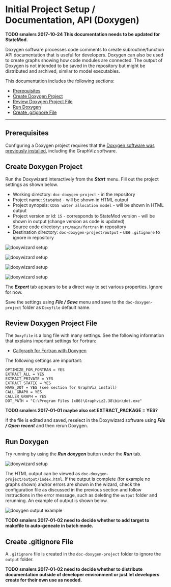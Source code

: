 # Initial Project Setup / Documentation, API (Doxygen) #

**TODO smalers 2017-10-24 This documentation needs to be updated for StateMod.**

Doxygen software processes code comments to create subroutine/function API documentation that is useful for developers.
Doxygen can also be used to create graphs showing how code modules are connected.
The output of Doxygen is not intended to be saved in the repository but might be distributed and archived,
similar to model executables.

This documentation includes the following sections:

* [Prerequisites](#prerequisites)
* [Create Doxygen Project](#create-doxygen-project)
* [Review Doxygen Project File](#review-doxygen-project-file)
* [Run Doxygen](#run-doxygen)
* [Create .gitignore File](#create-gitignore-file)

-----------------

## Prerequisites ##

Configuring a Doxygen project requires that the [Doxygen software was previously installed](../dev-env/doxygen/),
including the GraphViz software.

## Create Doxygen Project ##

Run the Doxywizard interactively from the ***Start*** menu.  Fill out the project settings as shown below.

* Working directory: `doc-doxygen-project` - in the repository
* Project name: `StateMod` - will be shown in HTML output
* Project synopsis: `CDSS water allocation model` - will be shown in HTML output
* Project version or id: `15` - corresponds to StateMod version - will be shown in output (change version as code is updated)
* Source code directory: `src/main/fortran` in repository
* Destination directory: `doc-doxygen-project/output` - use `.gitignore` to ignore in repository

![doxywizard setup](doc-doxygen-images/doxywizard-project-1.png)

![doxywizard setup](doc-doxygen-images/doxywizard-project-2.png)

![doxywizard setup](doc-doxygen-images/doxywizard-project-3.png)

![doxywizard setup](doc-doxygen-images/doxywizard-project-4.png)

The ***Expert*** tab appears to be a direct way to set various properties.  Ignore for now.

Save the settings using ***File / Save*** menu and save to the `doc-doxygen-project` folder as `Doxyfile` default name.

## Review Doxygen Project File ##

The `Doxyfile` is a long file with many settings.  See the following information that explains important settings for Fortran:

* [Callgraph for Fortran with Doxygen](http://www.softeng-support.ac.uk/documents/2013/06/05/fortran-callgraph-doxygen.html)

The following settings are important:

```text
OPTIMIZE_FOR_FORTRAN = YES
EXTRACT_ALL = YES
EXTRACT_PRIVATE = YES
EXTRACT_STATIC = YES
HAVE_DOT = YES (see section for GraphViz install)
CALL_GRAPH = YES
CALLER_GRAPH = YES
DOT_PATH = "C:\Program Files (x86)\Graphviz2.38\bin\dot.exe"

```
**TODO smalers 2017-01-01 maybe also set EXTRACT_PACKAGE = YES?**

If the file is edited and saved, reselect in the Doxywizard software using ***File / Open recent*** and then rerun Doxygen.

## Run Doxygen ##

Try running by using the ***Run doxygen*** button under the ***Run*** tab.

![doxywizard setup](doc-doxygen-images/doxywizard-run-1.png)

The HTML output can be viewed as `doc-doxygen-project/output/index.html`.
If the output is complete (for example no graphs shown) and/or errors are shown in the wizard, check the configuration file
as discussed in the previous section and follow instructions in the error message, such as
deleting the `output` folder and rerunning.  An example of output is shown below.

![doxygen output example](doc-doxygen-images/doxygen-output-example.png)

**TODO smalers 2017-01-02 need to decide whether to add target to makefile to auto-geneate in batch mode.**

## Create .gitignore File ##

A `.gitignore` file is created in the `doc-doxygen-project` folder to ignore the `output` folder.

**TODO smalers 2017-01-02 need to decide whether to distribute documentation outside of developer environment or
just let developers create for their own use as needed.**
